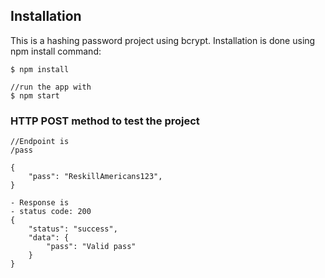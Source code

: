 ## Installation

This is a hashing password project using bcrypt. Installation is done using npm
install command:

```
$ npm install

//run the app with
$ npm start

```

### HTTP POST method to test the project

```
//Endpoint is
/pass

{
    "pass": "ReskillAmericans123",
}

- Response is
- status code: 200
{
    "status": "success",
    "data": {
        "pass": "Valid pass"
    }
}
```
